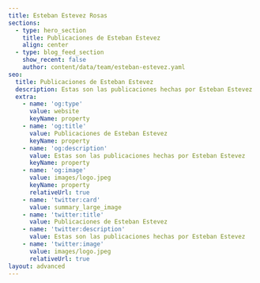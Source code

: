 ```yaml
---
title: Esteban Estevez Rosas
sections:
  - type: hero_section
    title: Publicaciones de Esteban Estevez
    align: center
  - type: blog_feed_section
    show_recent: false
    author: content/data/team/esteban-estevez.yaml
seo:
  title: Publicaciones de Esteban Estevez
  description: Estas son las publicaciones hechas por Esteban Estevez
  extra:
    - name: 'og:type'
      value: website
      keyName: property
    - name: 'og:title'
      value: Publicaciones de Esteban Estevez
      keyName: property
    - name: 'og:description'
      value: Estas son las publicaciones hechas por Esteban Estevez
      keyName: property
    - name: 'og:image'
      value: images/logo.jpeg
      keyName: property
      relativeUrl: true
    - name: 'twitter:card'
      value: summary_large_image
    - name: 'twitter:title'
      value: Publicaciones de Esteban Estevez
    - name: 'twitter:description'
      value: Estas son las publicaciones hechas por Esteban Estevez
    - name: 'twitter:image'
      value: images/logo.jpeg
      relativeUrl: true
layout: advanced
---
```

